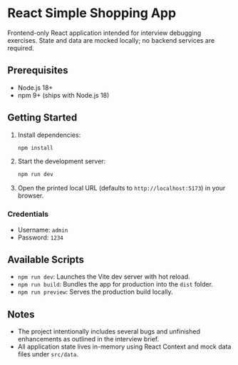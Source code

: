 # React Simple Shopping App

Frontend-only React application intended for interview debugging exercises. State and data are mocked locally; no backend services are required.

## Prerequisites
- Node.js 18+
- npm 9+ (ships with Node.js 18)

## Getting Started
1. Install dependencies:
   ```bash
   npm install
   ```
2. Start the development server:
   ```bash
   npm run dev
   ```
3. Open the printed local URL (defaults to `http://localhost:5173`) in your browser.

### Credentials
- Username: `admin`
- Password: `1234`

## Available Scripts
- `npm run dev`: Launches the Vite dev server with hot reload.
- `npm run build`: Bundles the app for production into the `dist` folder.
- `npm run preview`: Serves the production build locally.

## Notes
- The project intentionally includes several bugs and unfinished enhancements as outlined in the interview brief.
- All application state lives in-memory using React Context and mock data files under `src/data`.
